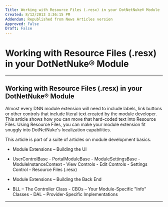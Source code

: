 ```yaml
---
Title: Working with Resource Files (.resx) in your DotNetNuke® Module
Created: 8/12/2013 3:36:15 PM
Addendum: Republished from News Articles version
Approved: False
Draft: False
---
```

# Working with Resource Files (.resx) in your DotNetNuke® Module

---

## Working with Resource Files (.resx) in your DotNetNuke® Module


Almost every DNN module extension will need to include labels, link buttons or other controls that include literal text created by the module developer. This article shows how you can move that hard-coded text into Resource Files. Using Resource Files, you can make your module extension fit snuggly into DotNetNuke's localization capabilities.

 

This article is part of a suite of articles on module development basics.

 
- Module Extensions – Building the UI  
 - UserControlBase   - PortalModuleBase   - ModuleSettingsBase   - ModuleInstanceContext   - View Controls   - Edit Controls   - Settings Control   - Resource Files (.resx)

 - Module Extensions – Building the Back End  
 - BLL – The Controller Class   - CBOs – Your Module-Specific "Info" Classes   - DAL – Provider-Specific Implementations



---

